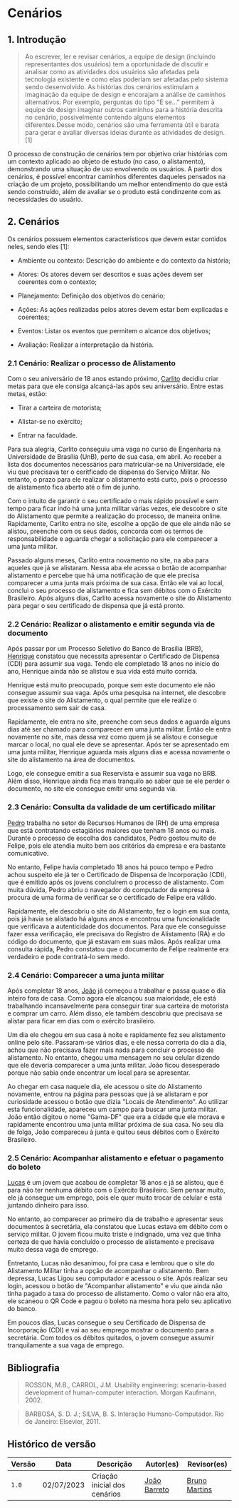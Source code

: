 # Cenários

## 1. Introdução

> Ao escrever, ler e revisar cenários, a equipe de design (incluindo representantes dos usuários) tem a oportunidade de discutir e analisar como as atividades dos usuários são afetadas pela tecnologia existente e como elas poderiam ser afetadas pelo sistema sendo desenvolvido. As histórias dos cenários estimulam a imaginação da equipe de design e encorajam a análise de caminhos alternativos. Por exemplo, perguntas do tipo “E se...” permitem à equipe de design imaginar outros caminhos para a história descrita no cenário, possivelmente contendo alguns elementos diferentes.Desse modo, cenários são uma ferramenta útil e barata para gerar e avaliar diversas ideias durante as atividades de design.[1]

O processo de construção de cenários tem por objetivo criar histórias com um contexto aplicado ao objeto de estudo (no caso, o alistamento), demonstrando uma situação de uso envolvendo os usuários. A partir dos cenários, é possível encontrar caminhos diferentes daqueles pensados na criação de um projeto, possibilitando um melhor entendimento do que está sendo construído, além de avaliar se o produto está condinzente com as necessidades do usuário.

## 2. Cenários

Os cenários possuem elementos característicos que devem estar contidos neles, sendo eles [1]:

- Ambiente ou contexto: Descrição do ambiente e do contexto da história;

- Atores: Os atores devem ser descritos e suas ações devem ser coerentes com o contexto;

- Planejamento: Definição dos objetivos do cenário;

- Ações: As ações realizadas pelos atores devem estar bem explicadas e coerentes;

- Eventos: Listar os eventos que permitem o alcance dos objetivos; 

- Avaliação: Realizar a interpretação da história.

### 2.1 Cenário: Realizar o processo de Alistamento  

Com o seu aniversário de 18 anos estando próximo, [Carlito](./personas.md) decidiu criar metas para que ele consiga alcançá-las após seu aniversário. Entre estas metas, estão:

- Tirar a carteira de motorista;

- Alistar-se no exército; 

- Entrar na faculdade.

Para sua alegria, Carlito conseguiu uma vaga no curso de Engenharia na Universidade de Brasília (UnB), perto de sua casa, em abril. Ao receber a lista dos documentos necessários para matricular-se na Universidade, ele viu que precisava ter o ceritficado de dispensa do Serviço Militar. No entanto, o prazo para ele realizar o alistamento está curto, pois o processo de alistamento fica aberto até o fim de junho.

Com o intuito de garantir o seu certificado o mais rápido possível e sem tempo para ficar indo há uma junta militar várias vezes, ele descobre o site do Alistamento que permite a realização do processo, de maneira online. Rapidamente, Carlito entra no site, escolhe a opção de que ele ainda não se alistou, preenche com os seus dados, concorda com os termos de responsabilidade e aguarda chegar a solicitação para ele comparecer a uma junta militar. 

Passado alguns meses, Carlito entra novamento no site, na aba para aqueles que já se alistaram. Nessa aba ele acessa o botão de acompanhar alistamento e percebe que há uma notificação de que ele precisa comparecer a uma junta mais próxima de sua casa. Então ele vai ao local, conclui o seu processo de alistamento e fica sem débitos com o Exército Brasileiro. Após alguns dias, Carlito acessa novamente o site do Alistamento para pegar o seu certificado de dispensa que já está pronto.

### 2.2 Cenário: Realizar o alistamento e emitir segunda via de documento

Após passar por um Processo Seletivo do Banco de Brasília (BRB), [Henrique](./personas.md) constatou que necessita apresentar o Certificado de Dispensa (CDI) para assumir sua vaga. Tendo ele completado 18 anos no início do ano, Henrique ainda não se alistou e sua vida está muito corrida.

Henrique está muito preocupado, porque sem este documento ele não consegue assumir sua vaga. Após uma pesquisa na internet, ele descobre que existe o site do Alistamento, o qual permite que ele realize o processamento sem sair de casa.

Rapidamente, ele entra no site, preenche com seus dados e aguarda alguns dias até ser chamado para comparecer em uma junta militar. Então ele entra novamente no site, mas dessa vez como quem já se alistou e consegue marcar o local, no qual ele deve se apresentar. Após ter se apresentado em uma junta militar, Henrique aguarda mais alguns dias e acessa novamente o site do alistamento na área de documentos.

Logo, ele consegue emitir a sua Reservista e assumir sua vaga no BRB. Além disso, Henrique ainda fica mais tranquilo ao saber que se ele perder o documento, no site ele consegue emitir uma segunda via. 

### 2.3 Cenário: Consulta da validade de um certificado militar 

[Pedro](./personas.md) trabalha no setor de Recursos Humanos de (RH) de uma empresa que está contratando estagiários maiores que tenham 18 anos ou mais. Durante o processo de escolha dos candidatos, Pedro gostou muito de Felipe, pois ele atendia muito bem aos critérios da empresa e era bastante comunicativo.

No entanto, Felipe havia completado 18 anos há pouco tempo e Pedro achou suspeito ele já ter o Certificado de Dispensa de Incorporação (CDI), que é emitido após os jovens concluírem o processo de alistamento. Com muita dúvida, Pedro abriu o navegador do computador da empresa à procura de uma forma de verificar se o certificado de Felipe era válido. 

Rapidamente, ele descobriu o site do Alistamento, fez o login em sua conta, pois já havia se alistado há alguns anos e encontrou uma funcionalidade que verificava a autenticidade dos documentos. Para que ele conseguisse fazer essa verificação, ele precisava do Registro de Alistamento (RA) e do código do documento, que já estavam em suas mãos. Após realizar uma consulta rápida, Pedro constatou que o documento de Felipe realmente era verdadeiro e pode contratá-lo sem medo.

### 2.4 Cenário: Comparecer a uma junta militar

Após completar 18 anos, [João](./personas.md) já começou a trabalhar e passa quase o dia inteiro fora de casa. Como agora ele alcançou sua maioridade, ele está trabalhando incansavelmente para conseguir tirar sua carteira de motorista e comprar um carro. Além disso, ele também descobriu que precisava se alistar para ficar em dias com o exército brasileiro.

Um dia ele chegou em sua casa à noite e rapidamente fez seu alistamento online pelo site. Passaram-se vários dias, e ele nessa correria do dia a dia, achou que não precisava fazer mais nada para concluir o processo de alistamento. No entanto, chegou uma mensagem no seu celular dizendo que ele deveria comparecer a uma junta militar. João ficou desesperado porque não sabia onde encontrar um local para se apresentar.

Ao chegar em casa naquele dia, ele acessou o site do Alistamento novamente, entrou na página para pessoas que já se alistaram e por curiosidade acessou o botão que dizia "Locais de Atendimento". Ao utilizar esta funcionalidade, apareceu um campo para buscar uma junta militar. João então digitou o nome "Gama-DF" que era a cidade que ele morava e rapidamente encontrou uma junta militar próxima de sua casa. No seu dia de folga, João compareceu à junta e quitou seus débitos com o Exército Brasileiro. 

### 2.5 Cenário: Acompanhar alistamento e efetuar o pagamento do boleto

[Lucas](./personas.md) é um jovem que acabou de completar 18 anos e já se alistou, que é para não ter nenhuma débito com o Exército Brasileiro. Sem pensar muito, ele já consegue um emprego, pois ele quer muito trocar de celular e está juntando dinheiro para isso. 

No entanto, ao comparecer ao primeiro dia de trabalho e apresentar seus documentos à secretária, ela constatou que Lucas estava em débito com o serviço militar. O jovem ficou muito triste e indignado, uma vez que tinha certeza de que havia concluído o processo de alistamento e precisava muito dessa vaga de emprego. 

Entretanto, Lucas não desanimou, foi pra casa e lembrou que o site do Alistamento Militar tinha a opção de acompanhar o alistamento. Bem depressa, Lucas Ligou seu computador e acessou o site. Após realizar seu login, acessou o botão de "Acompanhar alistamento" e viu que ainda não tinha pagado a taxa do processo de alistamento. Como o valor não era alto, ele scaneou o QR Code e pagou o boleto na mesma hora pelo seu aplicativo do banco.

Em poucos dias, Lucas consegue o seu Certificado de Dispensa de Incorporação (CDI) e vai ao seu emprego mostrar o documento para a secretária. Com todos os débitos quitados, o jovem consegue assumir tranquilamente a sua vaga de emprego. 


## Bibliografia

>ROSSON, M.B., CARROL, J.M. Usability engineering: scenario-based development of human-computer interaction. Morgan Kaufmann, 2002.

>BARBOSA, S. D. J.; SILVA, B. S. Interação Humano-Computador. Rio de Janeiro: Elsevier, 2011.

## Histórico de versão
| Versão | Data | Descrição | Autor(es) | Revisor(es) |
| --- | --- | --- | --- | --- |
|  `1.0`   | 02/07/2023 | Criação inicial dos cenários | [João Barreto](https://github.com/JoaoBarreto03) | [Bruno Martins](https://github.com/gitbmvb) |
